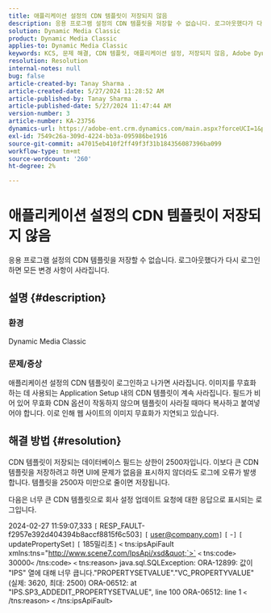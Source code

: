 ```yaml
---
title: 애플리케이션 설정의 CDN 템플릿이 저장되지 않음
description: 응용 프로그램 설정의 CDN 템플릿을 저장할 수 없습니다. 로그아웃했다가 다시 로그인하면 모든 변경 사항이 사라집니다.
solution: Dynamic Media Classic
product: Dynamic Media Classic
applies-to: Dynamic Media Classic
keywords: KCS, 문제 해결, CDN 템플릿, 애플리케이션 설정, 저장되지 않음, Adobe Dynamic Media Classic
resolution: Resolution
internal-notes: null
bug: false
article-created-by: Tanay Sharma .
article-created-date: 5/27/2024 11:28:52 AM
article-published-by: Tanay Sharma .
article-published-date: 5/27/2024 11:47:44 AM
version-number: 3
article-number: KA-23756
dynamics-url: https://adobe-ent.crm.dynamics.com/main.aspx?forceUCI=1&pagetype=entityrecord&etn=knowledgearticle&id=a3972c4b-1c1c-ef11-840b-6045bd006b25
exl-id: 7549c26a-309d-4224-bb3a-095986be1916
source-git-commit: a47015eb410f2ff49f3f31b184356087396ba099
workflow-type: tm+mt
source-wordcount: '260'
ht-degree: 2%

---
```


# 애플리케이션 설정의 CDN 템플릿이 저장되지 않음


응용 프로그램 설정의 CDN 템플릿을 저장할 수 없습니다. 로그아웃했다가 다시 로그인하면 모든 변경 사항이 사라집니다.

## 설명 {#description}


### 환경

Dynamic Media Classic

### 문제/증상

애플리케이션 설정의 CDN 템플릿이 로그인하고 나가면 사라집니다. 이미지를 무효화하는 데 사용되는 Application Setup 내의 CDN 템플릿이 계속 사라집니다. 필드가 비어 있어 무효화 CDN 옵션이 작동하지 않으며 템플릿이 사라질 때마다 복사하고 붙여넣어야 합니다. 이로 인해 웹 사이트의 이미지 무효화가 지연되고 있습니다.


## 해결 방법 {#resolution}


CDN 템플릿이 저장되는 데이터베이스 필드는 상한이 2500자입니다. 이보다 큰 CDN 템플릿을 저장하려고 하면 UI에 문제가 없음을 표시하지 않더라도 로그에 오류가 발생합니다. 템플릿을 2500자 미만으로 줄이면 저장됩니다.



다음은 너무 큰 CDN 템플릿으로 회사 설정 업데이트 요청에 대한 응답으로 표시되는 로그입니다.

2024-02-27 11:59:07,333 `[` RESP_FAULT-f2957e392d404394b8accf8815f6c503`]`
`[` user@company.com`]`  `[` -`]`  `[` updatePropertySet`]`  `[` 185밀리초`]`
`<` tns:ipsApiFault xmlns:tns=&quot;http://www.scene7.com/IpsApi/xsd&quot;`>` `<` tns:code`>` 30000`<` /tns:code`>` `<` tns:reason`>` java.sql.SQLException: ORA-12899: 값이 &quot;IPS&quot; 열에 대해 너무 큽니다.&quot;PROPERTYSETVALUE&quot;.&quot;VC_PROPERTYVALUE&quot;(실제: 3620, 최대: 2500) ORA-06512: at &quot;IPS.SP3_ADDEDIT_PROPERTYSETVALUE&quot;, line 100 ORA-06512: line 1
`<` /tns:reason`>` `<` /tns:ipsApiFault`>`
